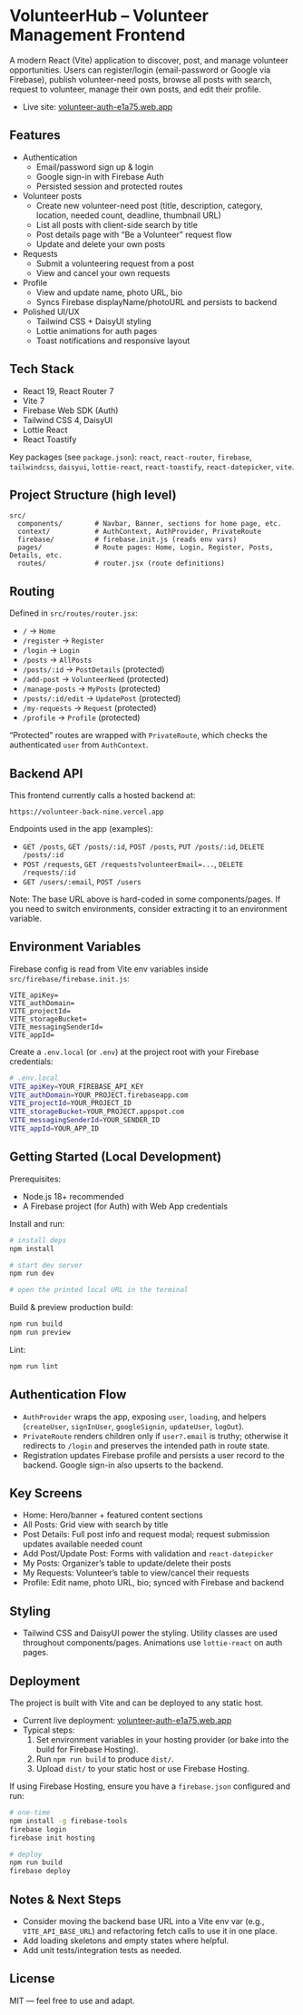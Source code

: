 # VolunteerHub – Volunteer Management Frontend

A modern React (Vite) application to discover, post, and manage volunteer opportunities. Users can register/login (email-password or Google via Firebase), publish volunteer-need posts, browse all posts with search, request to volunteer, manage their own posts, and edit their profile.

- Live site: [volunteer-auth-e1a75.web.app](https://volunteer-auth-e1a75.web.app)

## Features

- Authentication
  - Email/password sign up & login
  - Google sign-in with Firebase Auth
  - Persisted session and protected routes
- Volunteer posts
  - Create new volunteer-need post (title, description, category, location, needed count, deadline, thumbnail URL)
  - List all posts with client-side search by title
  - Post details page with “Be a Volunteer” request flow
  - Update and delete your own posts
- Requests
  - Submit a volunteering request from a post
  - View and cancel your own requests
- Profile
  - View and update name, photo URL, bio
  - Syncs Firebase displayName/photoURL and persists to backend
- Polished UI/UX
  - Tailwind CSS + DaisyUI styling
  - Lottie animations for auth pages
  - Toast notifications and responsive layout

## Tech Stack

- React 19, React Router 7
- Vite 7
- Firebase Web SDK (Auth)
- Tailwind CSS 4, DaisyUI
- Lottie React
- React Toastify

Key packages (see `package.json`): `react`, `react-router`, `firebase`, `tailwindcss`, `daisyui`, `lottie-react`, `react-toastify`, `react-datepicker`, `vite`.

## Project Structure (high level)

```
src/
  components/        # Navbar, Banner, sections for home page, etc.
  context/           # AuthContext, AuthProvider, PrivateRoute
  firebase/          # firebase.init.js (reads env vars)
  pages/             # Route pages: Home, Login, Register, Posts, Details, etc.
  routes/            # router.jsx (route definitions)
```

## Routing

Defined in `src/routes/router.jsx`:

- `/` → `Home`
- `/register` → `Register`
- `/login` → `Login`
- `/posts` → `AllPosts`
- `/posts/:id` → `PostDetails` (protected)
- `/add-post` → `VolunteerNeed` (protected)
- `/manage-posts` → `MyPosts` (protected)
- `/posts/:id/edit` → `UpdatePost` (protected)
- `/my-requests` → `Request` (protected)
- `/profile` → `Profile` (protected)

“Protected” routes are wrapped with `PrivateRoute`, which checks the authenticated `user` from `AuthContext`.

## Backend API

This frontend currently calls a hosted backend at:

```
https://volunteer-back-nine.vercel.app
```

Endpoints used in the app (examples):

- `GET /posts`, `GET /posts/:id`, `POST /posts`, `PUT /posts/:id`, `DELETE /posts/:id`
- `POST /requests`, `GET /requests?volunteerEmail=...`, `DELETE /requests/:id`
- `GET /users/:email`, `POST /users`

Note: The base URL above is hard-coded in some components/pages. If you need to switch environments, consider extracting it to an environment variable.

## Environment Variables

Firebase config is read from Vite env variables inside `src/firebase/firebase.init.js`:

```
VITE_apiKey=
VITE_authDomain=
VITE_projectId=
VITE_storageBucket=
VITE_messagingSenderId=
VITE_appId=
```

Create a `.env.local` (or `.env`) at the project root with your Firebase credentials:

```bash
# .env.local
VITE_apiKey=YOUR_FIREBASE_API_KEY
VITE_authDomain=YOUR_PROJECT.firebaseapp.com
VITE_projectId=YOUR_PROJECT_ID
VITE_storageBucket=YOUR_PROJECT.appspot.com
VITE_messagingSenderId=YOUR_SENDER_ID
VITE_appId=YOUR_APP_ID
```

## Getting Started (Local Development)

Prerequisites:

- Node.js 18+ recommended
- A Firebase project (for Auth) with Web App credentials

Install and run:

```bash
# install deps
npm install

# start dev server
npm run dev

# open the printed local URL in the terminal
```

Build & preview production build:

```bash
npm run build
npm run preview
```

Lint:

```bash
npm run lint
```

## Authentication Flow

- `AuthProvider` wraps the app, exposing `user`, `loading`, and helpers (`createUser`, `signInUser`, `googleSignin`, `updateUser`, `logOut`).
- `PrivateRoute` renders children only if `user?.email` is truthy; otherwise it redirects to `/login` and preserves the intended path in route state.
- Registration updates Firebase profile and persists a user record to the backend. Google sign-in also upserts to the backend.

## Key Screens

- Home: Hero/banner + featured content sections
- All Posts: Grid view with search by title
- Post Details: Full post info and request modal; request submission updates available needed count
- Add Post/Update Post: Forms with validation and `react-datepicker`
- My Posts: Organizer’s table to update/delete their posts
- My Requests: Volunteer’s table to view/cancel their requests
- Profile: Edit name, photo URL, bio; synced with Firebase and backend

## Styling

- Tailwind CSS and DaisyUI power the styling. Utility classes are used throughout components/pages. Animations use `lottie-react` on auth pages.

## Deployment

The project is built with Vite and can be deployed to any static host.

- Current live deployment: [volunteer-auth-e1a75.web.app](https://volunteer-auth-e1a75.web.app)
- Typical steps:
  1. Set environment variables in your hosting provider (or bake into the build for Firebase Hosting).
  2. Run `npm run build` to produce `dist/`.
  3. Upload `dist/` to your static host or use Firebase Hosting.

If using Firebase Hosting, ensure you have a `firebase.json` configured and run:

```bash
# one-time
npm install -g firebase-tools
firebase login
firebase init hosting

# deploy
npm run build
firebase deploy
```

## Notes & Next Steps

- Consider moving the backend base URL into a Vite env var (e.g., `VITE_API_BASE_URL`) and refactoring fetch calls to use it in one place.
- Add loading skeletons and empty states where helpful.
- Add unit tests/integration tests as needed.

## License

MIT — feel free to use and adapt.
